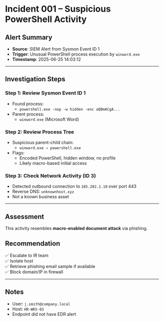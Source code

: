 # Incident 001 – Suspicious PowerShell Activity

## Alert Summary  
- **Source**: SIEM Alert from Sysmon Event ID 1  
- **Trigger**: Unusual PowerShell process execution by `winword.exe`  
- **Timestamp**: 2025-06-25 14:03:12

---

## Investigation Steps  

### Step 1: Review Sysmon Event ID 1  
- Found process:  
  - `powershell.exe -nop -w hidden -enc aQBmACgA...`  
- Parent process:  
  - `winword.exe` (Microsoft Word)

### Step 2: Review Process Tree  
- Suspicious parent-child chain:  
  - `winword.exe → powershell.exe`  
- Flags:  
  - Encoded PowerShell, hidden window, no profile  
  - Likely macro-based initial access  

### Step 3: Check Network Activity (ID 3)  
- Detected outbound connection to `185.202.1.10` over port 443  
- Reverse DNS: `unknownhost.xyz`  
- Not a known business asset  

---

## Assessment  
This activity resembles **macro-enabled document attack** via phishing.

## Recommendation  
✅ Escalate to IR team  
✅ Isolate host  
✅ Retrieve phishing email sample if available  
✅ Block domain/IP in firewall

---

## Notes  
- User: `j.smith@company.local`  
- Host: `HR-WKS-03`  
- Endpoint did not have EDR alert  
